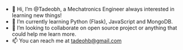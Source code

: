 - 👋 Hi, I’m @Tadeobh, a Mechatronics Engineer always interested in learning new things!
- 🌱 I’m currently learning Python (Flask), JavaScript and MongoDB.
- 💞️ I’m looking to collaborate on open source project or anything that could help me learn more.
- 📫 You can reach me at tadeohb@gmail.com

<!---
Tadeobh/Tadeobh is a ✨ special ✨ repository because its `README.md` (this file) appears on your GitHub profile.
You can click the Preview link to take a look at your changes.
--->
